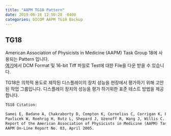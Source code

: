 ```yaml
---
title: "AAPM TG18 Pattern"
date: 2019-06-18 12:50:28 -0400
categories: DICOM AAPM TG18 Backup
---
```



## TG18
American Association of Physicists in Medicine (AAPM) Task Group 18에 사용되는 Pattern 입니다.  
[여기](http://deckard.mc.duke.edu/~samei/samei_tg18/index.html)에서 DCM Format 및 16-bit Tiff 파일로 Test에 대한 File을 다운 받을 수 있습니다.  

TG18은 의학적 용도로 제작된 디스플레이의 장치 성능을 현장에서 평가하기 위해 고안된 작업 그룹입니다. 디스플레이 장치의 성능을 평가 하기위한 표준 테스트 방법을 제공합니다. 


``` txt
TG18 Citation:

Samei E, Badano A, Chakraborty D, Compton K, Cornelius C, Corrigan K, Flynn MJ, Hemminger B, Hangiandreou N, Johnson J, Moxley M, 
Pavlicek W, Roehrig H, Rutz L, Shepard J, Uzenoff R, Wang J, Willis C. Assessment of Display Performance for Medical Imaging Systems,
Report of the American Association of Physicists in Medicine (AAPM) Task Group 18, Medical Physics Publishing, Madison, WI, 
AAPM On-Line Report No. 03, April 2005.
```
